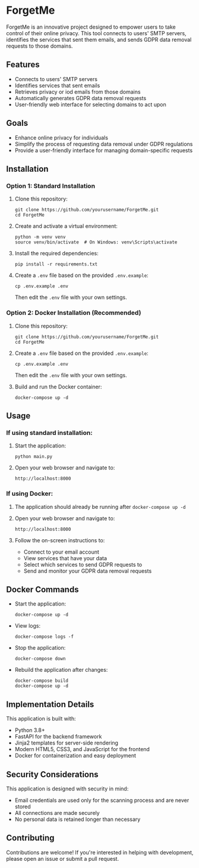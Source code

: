 # ForgetMe

ForgetMe is an innovative project designed to empower users to take control of their online privacy. This tool connects to users' SMTP servers, identifies the services that sent them emails, and sends GDPR data removal requests to those domains.

## Features

* Connects to users' SMTP servers
* Identifies services that sent emails
* Retrieves privacy or iod emails from those domains
* Automatically generates GDPR data removal requests
* User-friendly web interface for selecting domains to act upon

## Goals

* Enhance online privacy for individuals
* Simplify the process of requesting data removal under GDPR regulations
* Provide a user-friendly interface for managing domain-specific requests

## Installation

### Option 1: Standard Installation

1. Clone this repository:
   ```
   git clone https://github.com/yourusername/ForgetMe.git
   cd ForgetMe
   ```

2. Create and activate a virtual environment:
   ```
   python -m venv venv
   source venv/bin/activate  # On Windows: venv\Scripts\activate
   ```

3. Install the required dependencies:
   ```
   pip install -r requirements.txt
   ```

4. Create a `.env` file based on the provided `.env.example`:
   ```
   cp .env.example .env
   ```
   Then edit the `.env` file with your own settings.

### Option 2: Docker Installation (Recommended)

1. Clone this repository:
   ```
   git clone https://github.com/yourusername/ForgetMe.git
   cd ForgetMe
   ```

2. Create a `.env` file based on the provided `.env.example`:
   ```
   cp .env.example .env
   ```
   Then edit the `.env` file with your own settings.

3. Build and run the Docker container:
   ```
   docker-compose up -d
   ```

## Usage

### If using standard installation:

1. Start the application:
   ```
   python main.py
   ```

2. Open your web browser and navigate to:
   ```
   http://localhost:8000
   ```

### If using Docker:

1. The application should already be running after `docker-compose up -d`

2. Open your web browser and navigate to:
   ```
   http://localhost:8000
   ```

3. Follow the on-screen instructions to:
   - Connect to your email account
   - View services that have your data
   - Select which services to send GDPR requests to
   - Send and monitor your GDPR data removal requests

## Docker Commands

- Start the application:
  ```
  docker-compose up -d
  ```

- View logs:
  ```
  docker-compose logs -f
  ```

- Stop the application:
  ```
  docker-compose down
  ```

- Rebuild the application after changes:
  ```
  docker-compose build
  docker-compose up -d
  ```

## Implementation Details

This application is built with:
- Python 3.8+
- FastAPI for the backend framework
- Jinja2 templates for server-side rendering
- Modern HTML5, CSS3, and JavaScript for the frontend
- Docker for containerization and easy deployment

## Security Considerations

This application is designed with security in mind:
- Email credentials are used only for the scanning process and are never stored
- All connections are made securely
- No personal data is retained longer than necessary

## Contributing

Contributions are welcome! If you're interested in helping with development, please open an issue or submit a pull request.
